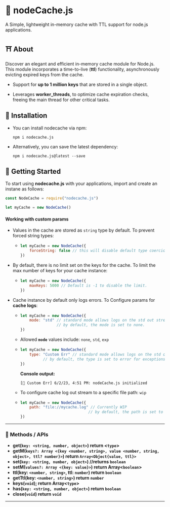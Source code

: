 # 🍁 nodeCache.js

A Simple, lightweight in-memory cache with TTL support for node.js applications. 
## ⛩️ About

Discover an elegant and efficient in-memory cache module for Node.js. This module incorporates a time-to-live (**ttl**) functionality, asynchronously evicting expired keys from the cache.

- Support for **up to 1 million keys** that are stored in a single object.

- Leverages **worker_threads**, to optimize cache expiration checks, freeing the main thread for other critical tasks.


## 📜 Installation
- You can install nodecache via npm:
    ```shell
    npm i nodecache.js
    ```
- Alternatively, you can save the latest dependency:
    ```shell
    npm i nodecache.js@latest --save
    ```


## 📒 Getting Started

To start using **nodecache.js** with your applications, import and create an instane as follows:
```js
const NodeCache = require("nodecache.js")

let myCache = new NodeCache()
```

#### **Working with custom params**
- Values in the cache are stored as `string` type by default. To prevent forced string types:
  - ```js
    let myCache = new NodeCache({
        forceString: false // this will disable default type coercion.
    }) 
    ```
- By default, there is no limit set on the keys for the cache. To limit the max number of keys for your cache instance:
  - ```js
    let myCache = new NodeCache({
        maxKeys: 5000 // Default is -1 to disable the limit.
    }) 
    ```
- Cache instance by default only logs errors. To Configure params for **cache logs**:
  - ```js
    let myCache = new NodeCache({
        mode: "std" // standard mode allows logs on the std out stream
                    // by default, the mode is set to none.
    })
    ```
  - Allowed **`mode`** values include: `none`, `std`, `exp`
  - ```js
    let myCache = new NodeCache({
        type: "Custom Err" // standard mode allows logs on the std out stream
              // by default, the type is set to error for exceptions, info for rest.
    })
    ```
    **Console output:**
     ```shell
     [🍁 Custom Err] 6/2/23, 4:51 PM: nodeCache.js initialized
     ```
  - To configure cache log out stream to a specific file path: `wip`
  - ```js
    let myCache = new NodeCache({
        path: "file://mycache.log" // Currently WIP
                                  // by default, the path is set to none.
    })
    ```
---

### 💽 **Methods / APIs**
- **get(`key: <string, number, object>`) return <`type`>** 
- **getM(`keys?: Array <{key <number, string>, value <number, string, object>, ttl? number}>`)
   return `Array<Object{value, ttl}>`**
- **set(`key: <string, number, object>`) //returns `boolean`**
- **setM(`values?: Array <{key: value}>`) return Array<`boolean`>**
- **ttl(key: `<number, string>`, ttl: `number`) return `boolean`**
- **getTtl(key: `<number, string>`) return `number`**
- **keys(`void`); return Array<`type`>**
- **has(`key: <string, number, object>`) return `boolean`**
- **close(`void`) return `void`**

---
